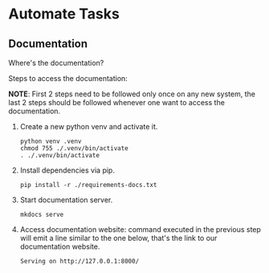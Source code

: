 # Automate Tasks

## Documentation

Where's the documentation?

Steps to access the documentation:

__NOTE__: First 2 steps need to be followed only once on any new system, the last 2 steps should be followed whenever one want to access the documentation.

1. Create a new python venv and activate it.

    ```shell
    python venv .venv
    chmod 755 ./.venv/bin/activate
    . ./.venv/bin/activate
    ```

2. Install dependencies via pip.

    ```shell
    pip install -r ./requirements-docs.txt
    ```

3. Start documentation server.

    ```shell
    mkdocs serve
    ```

4. Access documentation website: command executed in the previous step will emit a line similar to the one below, that's the link to our documentation website.

    ```log
    Serving on http://127.0.0.1:8000/
    ```
